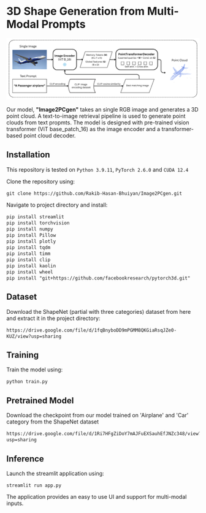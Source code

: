 # 3D Shape Generation from Multi-Modal Prompts
<p align="center">
    <img src="images/model_architecture.png" alt="Overview">
</p>

Our model, **"Image2PCgen"** takes an single RGB image and generates a 3D point cloud. A text-to-image retrieval pipeline is used to generate point clouds from text propmts. The model is designed with pre-trained vision transformer (ViT base_patch_16) as the image encoder and a transformer-based point cloud decoder.

## Installation
This repository is tested on `Python 3.9.11`, `PyTorch 2.6.0` and `CUDA 12.4`

Clone the repository using:
```
git clone https://github.com/Rakib-Hasan-Bhuiyan/Image2PCgen.git
```
Navigate to project directory and install:
```
pip install streamlit
pip install torchvision
pip install numpy
pip install Pillow
pip install plotly
pip install tqdm
pip install timm
pip install clip
pip install kaolin
pip install wheel
pip install "git+https://github.com/facebookresearch/pytorch3d.git"
```

## Dataset
Download the ShapeNet (partial with three categories) dataset from here and extract it in the project directory:
```
https://drive.google.com/file/d/1fqBnyboDD9mPGMM8QKGiaRsqJZe0-KUZ/view?usp=sharing
```

## Training
Train the model using:
```
python train.py
```

## Pretrained Model
Download the checkpoint from our model trained on 'Airplane' and 'Car' category from the ShapeNet dataset
```
https://drive.google.com/file/d/1Ri7HFgZiDoY7mAJFuEXSauhEfJNZc348/view?usp=sharing
```

## Inference
Launch the streamlit application using:
```
streamlit run app.py
```
The application provides an easy to use UI and support for multi-modal inputs. 

